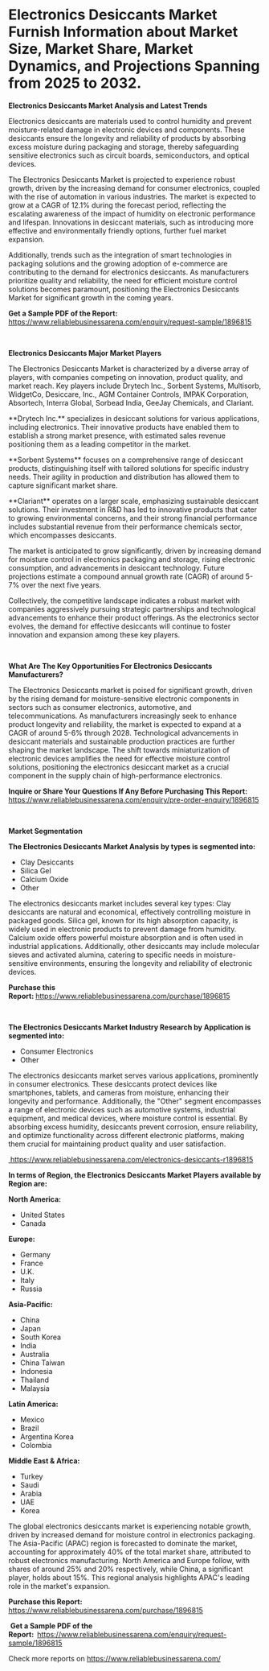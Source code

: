 <p><h1>Electronics Desiccants Market Furnish Information about Market Size, Market Share, Market Dynamics, and Projections Spanning from 2025 to 2032.</h1></p><p><strong>Electronics Desiccants Market Analysis and Latest Trends</strong></p>
<p><p>Electronics desiccants are materials used to control humidity and prevent moisture-related damage in electronic devices and components. These desiccants ensure the longevity and reliability of products by absorbing excess moisture during packaging and storage, thereby safeguarding sensitive electronics such as circuit boards, semiconductors, and optical devices.</p><p>The Electronics Desiccants Market is projected to experience robust growth, driven by the increasing demand for consumer electronics, coupled with the rise of automation in various industries. The market is expected to grow at a CAGR of 12.1% during the forecast period, reflecting the escalating awareness of the impact of humidity on electronic performance and lifespan. Innovations in desiccant materials, such as introducing more effective and environmentally friendly options, further fuel market expansion.</p><p>Additionally, trends such as the integration of smart technologies in packaging solutions and the growing adoption of e-commerce are contributing to the demand for electronics desiccants. As manufacturers prioritize quality and reliability, the need for efficient moisture control solutions becomes paramount, positioning the Electronics Desiccants Market for significant growth in the coming years.</p></p>
<p><strong>Get a Sample PDF of the Report:&nbsp;</strong> <a href="https://www.reliablebusinessarena.com/enquiry/request-sample/1896815?utm_campaign=2779&utm_medium=2&utm_source=Github&utm_content=ia&utm_term=03042025&utm_id=electronics-desiccants">https://www.reliablebusinessarena.com/enquiry/request-sample/1896815</a></p>
<p>&nbsp;</p>
<p><strong>Electronics Desiccants Major Market Players</strong></p>
<p><p>The Electronics Desiccants Market is characterized by a diverse array of players, with companies competing on innovation, product quality, and market reach. Key players include Drytech Inc., Sorbent Systems, Multisorb, WidgetCo, Desiccare, Inc., AGM Container Controls, IMPAK Corporation, Absortech, Interra Global, Sorbead India, GeeJay Chemicals, and Clariant.</p><p>**Drytech Inc.** specializes in desiccant solutions for various applications, including electronics. Their innovative products have enabled them to establish a strong market presence, with estimated sales revenue positioning them as a leading competitor in the market.</p><p>**Sorbent Systems** focuses on a comprehensive range of desiccant products, distinguishing itself with tailored solutions for specific industry needs. Their agility in production and distribution has allowed them to capture significant market share.</p><p>**Clariant** operates on a larger scale, emphasizing sustainable desiccant solutions. Their investment in R&D has led to innovative products that cater to growing environmental concerns, and their strong financial performance includes substantial revenue from their performance chemicals sector, which encompasses desiccants.</p><p>The market is anticipated to grow significantly, driven by increasing demand for moisture control in electronics packaging and storage, rising electronic consumption, and advancements in desiccant technology. Future projections estimate a compound annual growth rate (CAGR) of around 5-7% over the next five years.</p><p>Collectively, the competitive landscape indicates a robust market with companies aggressively pursuing strategic partnerships and technological advancements to enhance their product offerings. As the electronics sector evolves, the demand for effective desiccants will continue to foster innovation and expansion among these key players.</p></p>
<p>&nbsp;</p>
<p><strong>What Are The Key Opportunities For Electronics Desiccants Manufacturers?</strong></p>
<p><p>The Electronics Desiccants market is poised for significant growth, driven by the rising demand for moisture-sensitive electronic components in sectors such as consumer electronics, automotive, and telecommunications. As manufacturers increasingly seek to enhance product longevity and reliability, the market is expected to expand at a CAGR of around 5-6% through 2028. Technological advancements in desiccant materials and sustainable production practices are further shaping the market landscape. The shift towards miniaturization of electronic devices amplifies the need for effective moisture control solutions, positioning the electronics desiccant market as a crucial component in the supply chain of high-performance electronics.</p></p>
<p><strong>Inquire or Share Your Questions If Any Before Purchasing This Report:</strong> <a href="https://www.reliablebusinessarena.com/enquiry/pre-order-enquiry/1896815?utm_campaign=2779&utm_medium=2&utm_source=Github&utm_content=ia&utm_term=03042025&utm_id=electronics-desiccants">https://www.reliablebusinessarena.com/enquiry/pre-order-enquiry/1896815</a></p>
<p>&nbsp;</p>
<p><strong>Market Segmentation</strong></p>
<p><strong>The Electronics Desiccants Market Analysis by types is segmented into:</strong></p>
<p><ul><li>Clay Desiccants</li><li>Silica Gel</li><li>Calcium Oxide</li><li>Other</li></ul></p>
<p><p>The electronics desiccants market includes several key types: Clay desiccants are natural and economical, effectively controlling moisture in packaged goods. Silica gel, known for its high absorption capacity, is widely used in electronic products to prevent damage from humidity. Calcium oxide offers powerful moisture absorption and is often used in industrial applications. Additionally, other desiccants may include molecular sieves and activated alumina, catering to specific needs in moisture-sensitive environments, ensuring the longevity and reliability of electronic devices.</p></p>
<p><strong>Purchase this Report:&nbsp;</strong><a href="https://www.reliablebusinessarena.com/purchase/1896815?utm_campaign=2779&utm_medium=2&utm_source=Github&utm_content=ia&utm_term=03042025&utm_id=electronics-desiccants">https://www.reliablebusinessarena.com/purchase/1896815</a></p>
<p>&nbsp;</p>
<p><strong>The Electronics Desiccants Market Industry Research by Application is segmented into:</strong></p>
<p><ul><li>Consumer Electronics</li><li>Other</li></ul></p>
<p><p>The electronics desiccants market serves various applications, prominently in consumer electronics. These desiccants protect devices like smartphones, tablets, and cameras from moisture, enhancing their longevity and performance. Additionally, the "Other" segment encompasses a range of electronic devices such as automotive systems, industrial equipment, and medical devices, where moisture control is essential. By absorbing excess humidity, desiccants prevent corrosion, ensure reliability, and optimize functionality across different electronic platforms, making them crucial for maintaining product quality and user satisfaction.</p></p>
<p><a href="https://www.reliablebusinessarena.com/electronics-desiccants-r1896815?utm_campaign=2779&utm_medium=2&utm_source=Github&utm_content=ia&utm_term=03042025&utm_id=electronics-desiccants">&nbsp;https://www.reliablebusinessarena.com/electronics-desiccants-r1896815</a></p>
<p><strong>In terms of Region, the Electronics Desiccants Market Players available by Region are:</strong></p>
<p>
    <p> <strong> North America: </strong>
        <ul>
            <li>United States</li>
            <li>Canada</li>
        </ul>
        </p> 
    <p> <strong> Europe: </strong>
        <ul>
            <li>Germany</li>
            <li>France</li>
            <li>U.K.</li>
            <li>Italy</li>
            <li>Russia</li>
        </ul>
        </p> 
    <p> <strong> Asia-Pacific: </strong>
        <ul>
            <li>China</li>
            <li>Japan</li>
            <li>South Korea</li>
            <li>India</li>
            <li>Australia</li>
            <li>China Taiwan</li>
            <li>Indonesia</li>
            <li>Thailand</li>
            <li>Malaysia</li>
        </ul>
        </p> 
    <p> <strong> Latin America: </strong>
        <ul>
            <li>Mexico</li>
            <li>Brazil</li>
            <li>Argentina Korea</li>
            <li>Colombia</li>
        </ul>
        </p> 
    <p> <strong> Middle East & Africa: </strong>
        <ul>
            <li>Turkey</li>
            <li>Saudi</li>
            <li>Arabia</li>
            <li>UAE</li>
            <li>Korea</li>
        </ul>
    </p>
    </p>
<p><p>The global electronics desiccants market is experiencing notable growth, driven by increased demand for moisture control in electronics packaging. The Asia-Pacific (APAC) region is forecasted to dominate the market, accounting for approximately 40% of the total market share, attributed to robust electronics manufacturing. North America and Europe follow, with shares of around 25% and 20% respectively, while China, a significant player, holds about 15%. This regional analysis highlights APAC's leading role in the market's expansion.</p></p>
<p><strong>Purchase this Report: </strong><a href="https://www.reliablebusinessarena.com/purchase/1896815?utm_campaign=2779&utm_medium=2&utm_source=Github&utm_content=ia&utm_term=03042025&utm_id=electronics-desiccants">https://www.reliablebusinessarena.com/purchase/1896815</a></p>
<p>&nbsp;<strong>Get a Sample PDF of the Report:&nbsp;&nbsp;</strong><a href="https://www.reliablebusinessarena.com/enquiry/request-sample/1896815?utm_campaign=2779&utm_medium=2&utm_source=Github&utm_content=ia&utm_term=03042025&utm_id=electronics-desiccants">https://www.reliablebusinessarena.com/enquiry/request-sample/1896815</a></p>
<p><strong></strong></p>
<p>Check more reports on <a href="https://www.reliablebusinessarena.com/?utm_campaign=2779&utm_medium=2&utm_source=Github&utm_content=ia&utm_term=03042025&utm_id=electronics-desiccants">https://www.reliablebusinessarena.com/</a></p>